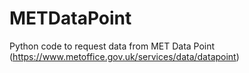 # METDataPoint
Python code to request data from MET Data Point (https://www.metoffice.gov.uk/services/data/datapoint) 
